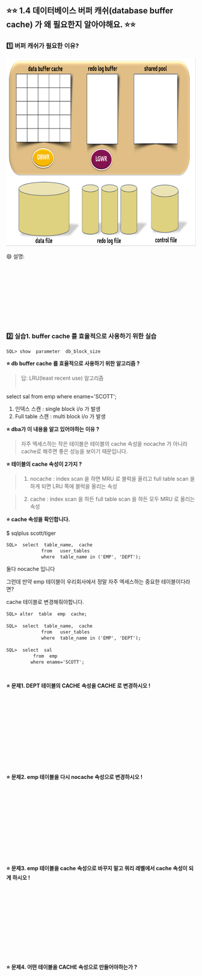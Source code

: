 

## ⭐⭐ 1.4 데이터베이스 버퍼 캐쉬(database buffer cache) 가 왜 필요한지 알아야해요. ⭐⭐

### 1️⃣ 버퍼 캐쉬가 필요한 이유? 



<img src="https://github.com/oracleyu01/oracle_admin/blob/main/%EC%98%A4%EB%9D%BC%ED%81%B4%20%EA%B8%B0%EB%B3%B8%20%EA%B5%AC%EC%A1%B0.png" width="700" height="500">


😄 설명:  
&nbsp;  
&nbsp;  
&nbsp;  
&nbsp;  
&nbsp;  
&nbsp;  
&nbsp;  
&nbsp;  




&nbsp;  

### 2️⃣ 실습1. buffer cache 를 효율적으로 사용하기 위한 실습 

	SQL> show  parameter  db_block_size 


**⭐ db buffer cache 를 효율적으로 사용하기 위한 알고리즘 ?** 
&nbsp;  

> 답:  LRU(least recent use) 알고리즘  
 &nbsp;  

  select  sal
   from  emp
   where  ename='SCOTT';
&nbsp;  

   1. 인덱스 스캔  :      single  block  i/o 가 발생
   2. Full  table 스캔  :  multi  block  i/o 가 발생
&nbsp;  

**⭐ dba가 이 내용을 알고 있어야하는 이유 ?**

> 자주 엑세스하는 작은 테이블은 테이블의 cache 속성을 nocache 가 아니라 cache로 해주면 좋은 성능을 보이기 때문입니다.

**⭐ 테이블의 cache 속성이 2가지 ?**

 >1. nocache :   index scan 을 하면  MRU 로 블럭을 올리고 full table scan 을 하게 되면 LRU 쪽에 블럭을 올리는 속성

>  2. cache  :    index scan 을 하든 full table scan 을 하든 모두 MRU 로 올리는 속성 

**⭐ cache 속성을 확인합니다.**

$ sqlplus scott/tiger

	SQL>  select  table_name,  cache
	             from   user_tables
	             where  table_name in ('EMP', 'DEPT');

둘다 nocache 입니다

그런데 만약 emp 테이블이 우리회사에서 정말 자주 엑세스하는 중요한 테이블이다라면?

 cache 테이블로 변경해줘야합니다.

	SQL> alter  table  emp  cache; 

	SQL>  select  table_name,  cache
	             from   user_tables
	             where  table_name in ('EMP', 'DEPT');

	SQL>  select  sal
	          from  emp
	         where ename='SCOTT'; 
&nbsp; 


**⭐ 문제1.  DEPT  테이블의 CACHE 속성을 CACHE 로 변경하시오 !**    
&nbsp;   
&nbsp;   
&nbsp;   
&nbsp;    
&nbsp;   
&nbsp;   
&nbsp;   
&nbsp;     
&nbsp;   
&nbsp;   
&nbsp;   
&nbsp;  




**⭐ 문제2.  emp 테이블을 다시 nocache 속성으로 변경하시오 !**     
&nbsp;   
&nbsp;   
&nbsp;   
&nbsp;    
&nbsp;   
&nbsp;   
&nbsp;   
&nbsp;     
&nbsp;   
&nbsp;   
&nbsp;   
&nbsp;  


**⭐ 문제3. emp 테이블을 cache 속성으로 바꾸지 말고 쿼리 레벨에서 cache 속성이 되게 하시오 !**       
&nbsp;   
&nbsp;   
&nbsp;   
&nbsp;    
&nbsp;   
&nbsp;   
&nbsp;   
&nbsp;     
&nbsp;   
&nbsp;   
&nbsp;   
&nbsp;  

 

**⭐ 문제4. 어떤 테이블을 CACHE 속성으로 만들어야하는가 ?**    
&nbsp;   
&nbsp;   
&nbsp;   
&nbsp;    
&nbsp;   
&nbsp;   
&nbsp;   
&nbsp;     
&nbsp;   
&nbsp;   
&nbsp;   
&nbsp;  



